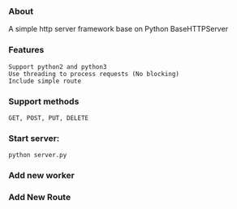 ### About

A simple http server framework base on Python BaseHTTPServer

### Features
	Support python2 and python3
	Use threading to process requests (No blocking)
	Include simple route

### Support methods
	GET, POST, PUT, DELETE

### Start server:
	python server.py

### Add new worker

### Add New Route

